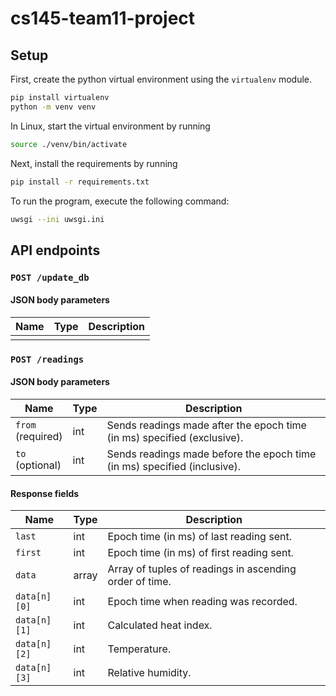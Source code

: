 # cs145-team11-project
 
## Setup
First, create the python virtual environment using the `virtualenv` module.
```bash
pip install virtualenv
python -m venv venv
```
In Linux, start the virtual environment by running
```bash
source ./venv/bin/activate
```

Next, install the requirements by running
```bash
pip install -r requirements.txt
```

To run the program, execute the following command:
```bash
uwsgi --ini uwsgi.ini
```

## API endpoints

### `POST /update_db`

#### JSON body parameters
| Name | Type | Description |
|---|---|---|
|  |  |  |
### `POST /readings`

#### JSON body parameters
| Name | Type | Description |
|---|---|---|
| `from`<br>(required) | int | Sends readings made after the epoch time (in ms) specified (exclusive). |
| `to`<br>(optional) | int | Sends readings made before the epoch time (in ms) specified (inclusive). |

#### Response fields
| Name | Type | Description |
|---|---|---|
| `last` | int | Epoch time (in ms) of last reading sent. |
| `first` | int | Epoch time (in ms) of first reading sent. |
| `data` | array | Array of tuples of readings in ascending order of time. |
| `data[n][0]` | int | Epoch time when reading was recorded. |
| `data[n][1]` | int | Calculated heat index. |
| `data[n][2]` | int | Temperature. |
| `data[n][3]` | int | Relative humidity. |
